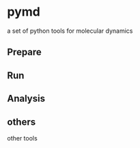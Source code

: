 
# pymd
a set of python tools for molecular dynamics
## Prepare

## Run

## Analysis

## others
other tools

